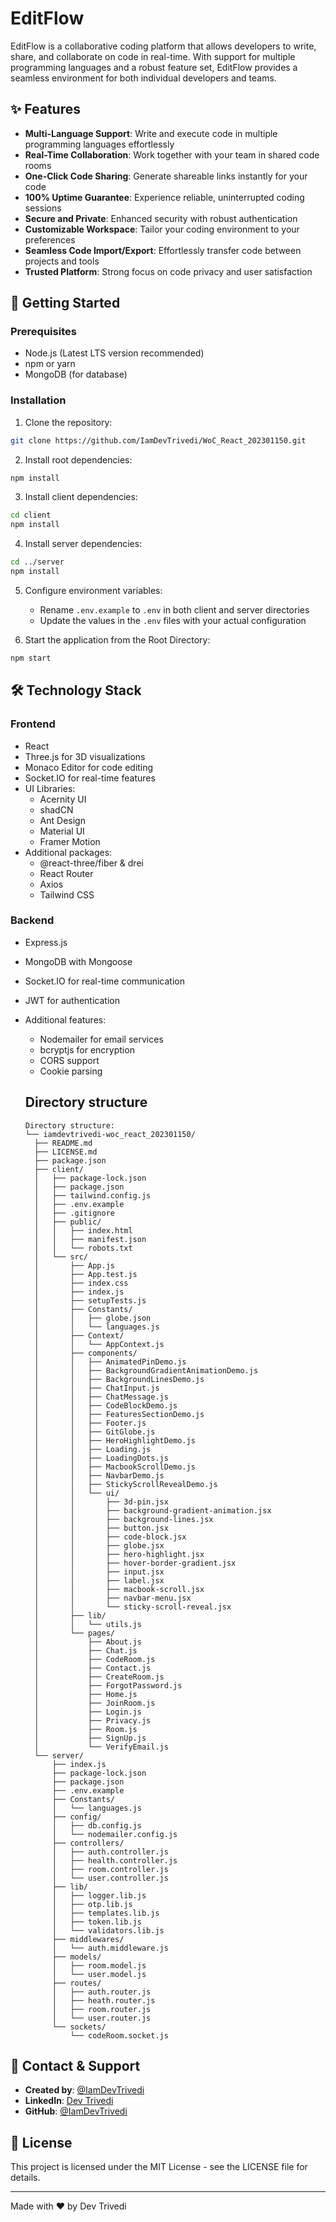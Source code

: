 # EditFlow

EditFlow is a collaborative coding platform that allows developers to write, share, and collaborate on code in real-time. With support for multiple programming languages and a robust feature set, EditFlow provides a seamless environment for both individual developers and teams.

## ✨ Features

- **Multi-Language Support**: Write and execute code in multiple programming languages effortlessly
- **Real-Time Collaboration**: Work together with your team in shared code rooms
- **One-Click Code Sharing**: Generate shareable links instantly for your code
- **100% Uptime Guarantee**: Experience reliable, uninterrupted coding sessions
- **Secure and Private**: Enhanced security with robust authentication
- **Customizable Workspace**: Tailor your coding environment to your preferences
- **Seamless Code Import/Export**: Effortlessly transfer code between projects and tools
- **Trusted Platform**: Strong focus on code privacy and user satisfaction

## 🚀 Getting Started

### Prerequisites

- Node.js (Latest LTS version recommended)
- npm or yarn
- MongoDB (for database)

### Installation

1. Clone the repository:

```bash
git clone https://github.com/IamDevTrivedi/WoC_React_202301150.git
```

2. Install root dependencies:

```bash
npm install
```

3. Install client dependencies:

```bash
cd client
npm install
```

4. Install server dependencies:

```bash
cd ../server
npm install
```

5. Configure environment variables:

   - Rename `.env.example` to `.env` in both client and server directories
   - Update the values in the `.env` files with your actual configuration

6. Start the application from the Root Directory:

```bash
npm start
```

## 🛠️ Technology Stack

### Frontend

- React
- Three.js for 3D visualizations
- Monaco Editor for code editing
- Socket.IO for real-time features
- UI Libraries:
  - Acernity UI
  - shadCN
  - Ant Design
  - Material UI
  - Framer Motion
- Additional packages:
  - @react-three/fiber & drei
  - React Router
  - Axios
  - Tailwind CSS

### Backend

- Express.js
- MongoDB with Mongoose
- Socket.IO for real-time communication
- JWT for authentication
- Additional features:

  - Nodemailer for email services
  - bcryptjs for encryption
  - CORS support
  - Cookie parsing

  ## Directory structure

  ```
  Directory structure:
  └── iamdevtrivedi-woc_react_202301150/
    ├── README.md
    ├── LICENSE.md
    ├── package.json
    ├── client/
    │   ├── package-lock.json
    │   ├── package.json
    │   ├── tailwind.config.js
    │   ├── .env.example
    │   ├── .gitignore
    │   ├── public/
    │   │   ├── index.html
    │   │   ├── manifest.json
    │   │   └── robots.txt
    │   └── src/
    │       ├── App.js
    │       ├── App.test.js
    │       ├── index.css
    │       ├── index.js
    │       ├── setupTests.js
    │       ├── Constants/
    │       │   ├── globe.json
    │       │   └── languages.js
    │       ├── Context/
    │       │   └── AppContext.js
    │       ├── components/
    │       │   ├── AnimatedPinDemo.js
    │       │   ├── BackgroundGradientAnimationDemo.js
    │       │   ├── BackgroundLinesDemo.js
    │       │   ├── ChatInput.js
    │       │   ├── ChatMessage.js
    │       │   ├── CodeBlockDemo.js
    │       │   ├── FeaturesSectionDemo.js
    │       │   ├── Footer.js
    │       │   ├── GitGlobe.js
    │       │   ├── HeroHighlightDemo.js
    │       │   ├── Loading.js
    │       │   ├── LoadingDots.js
    │       │   ├── MacbookScrollDemo.js
    │       │   ├── NavbarDemo.js
    │       │   ├── StickyScrollRevealDemo.js
    │       │   └── ui/
    │       │       ├── 3d-pin.jsx
    │       │       ├── background-gradient-animation.jsx
    │       │       ├── background-lines.jsx
    │       │       ├── button.jsx
    │       │       ├── code-block.jsx
    │       │       ├── globe.jsx
    │       │       ├── hero-highlight.jsx
    │       │       ├── hover-border-gradient.jsx
    │       │       ├── input.jsx
    │       │       ├── label.jsx
    │       │       ├── macbook-scroll.jsx
    │       │       ├── navbar-menu.jsx
    │       │       └── sticky-scroll-reveal.jsx
    │       ├── lib/
    │       │   └── utils.js
    │       └── pages/
    │           ├── About.js
    │           ├── Chat.js
    │           ├── CodeRoom.js
    │           ├── Contact.js
    │           ├── CreateRoom.js
    │           ├── ForgotPassword.js
    │           ├── Home.js
    │           ├── JoinRoom.js
    │           ├── Login.js
    │           ├── Privacy.js
    │           ├── Room.js
    │           ├── SignUp.js
    │           └── VerifyEmail.js
    └── server/
        ├── index.js
        ├── package-lock.json
        ├── package.json
        ├── .env.example
        ├── Constants/
        │   └── languages.js
        ├── config/
        │   ├── db.config.js
        │   └── nodemailer.config.js
        ├── controllers/
        │   ├── auth.controller.js
        │   ├── health.controller.js
        │   ├── room.controller.js
        │   └── user.controller.js
        ├── lib/
        │   ├── logger.lib.js
        │   ├── otp.lib.js
        │   ├── templates.lib.js
        │   ├── token.lib.js
        │   └── validators.lib.js
        ├── middlewares/
        │   └── auth.middleware.js
        ├── models/
        │   ├── room.model.js
        │   └── user.model.js
        ├── routes/
        │   ├── auth.router.js
        │   ├── heath.router.js
        │   ├── room.router.js
        │   └── user.router.js
        └── sockets/
            └── codeRoom.socket.js

  ```

## 👤 Contact & Support

- **Created by**: [@IamDevTrivedi](https://github.com/IamDevTrivedi)
- **LinkedIn**: [Dev Trivedi](https://www.linkedin.com/in/contact-devtrivedi/)
- **GitHub**: [@IamDevTrivedi](https://github.com/IamDevTrivedi)

## 📄 License

This project is licensed under the MIT License - see the LICENSE file for details.

---

Made with ❤️ by Dev Trivedi
